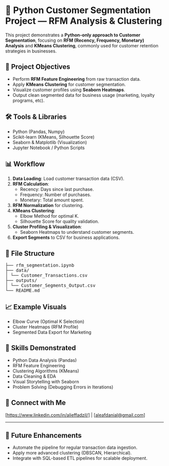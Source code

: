 # 🧩 Python Customer Segmentation Project — RFM Analysis & Clustering

This project demonstrates a **Python-only approach to Customer Segmentation**, focusing on **RFM (Recency, Frequency, Monetary) Analysis** and **KMeans Clustering**, commonly used for customer retention strategies in businesses.

## 🚀 Project Objectives
- Perform **RFM Feature Engineering** from raw transaction data.
- Apply **KMeans Clustering** for customer segmentation.
- Visualize customer profiles using **Seaborn Heatmaps**.
- Output clean segmented data for business usage (marketing, loyalty programs, etc).

## 🛠️ Tools & Libraries
- Python (Pandas, Numpy)
- Scikit-learn (KMeans, Silhouette Score)
- Seaborn & Matplotlib (Visualization)
- Jupyter Notebook / Python Scripts

## 📊 Workflow
1. **Data Loading**: Load customer transaction data (CSV).
2. **RFM Calculation**:
   - Recency: Days since last purchase.
   - Frequency: Number of purchases.
   - Monetary: Total amount spent.
3. **RFM Normalization** for clustering.
4. **KMeans Clustering**:
   - Elbow Method for optimal K.
   - Silhouette Score for quality validation.
5. **Cluster Profiling & Visualization**:
   - Seaborn Heatmaps to understand customer segments.
6. **Export Segments** to CSV for business applications.

## 📁 File Structure
<pre>
├── rfm_segmentation.ipynb
├── data/
│ └── Customer_Transactions.csv
├── outputs/
│ └── Customer_Segments_Output.csv
└── README.md
</pre>

## 📈 Example Visuals
- Elbow Curve (Optimal K Selection)
- Cluster Heatmaps (RFM Profile)
- Segmented Data Export for Marketing

## 🔑 Skills Demonstrated
- Python Data Analysis (Pandas)
- RFM Feature Engineering
- Clustering Algorithms (KMeans)
- Data Cleaning & EDA
- Visual Storytelling with Seaborn
- Problem Solving (Debugging Errors in Iterations)

## 🔗 Connect with Me
[https://www.linkedin.com/in/alieffadzil/] | [aleafdanial@gmail.com]

---

## 📌 Future Enhancements
- Automate the pipeline for regular transaction data ingestion.
- Apply more advanced clustering (DBSCAN, Hierarchical).
- Integrate with SQL-based ETL pipelines for scalable deployment.
